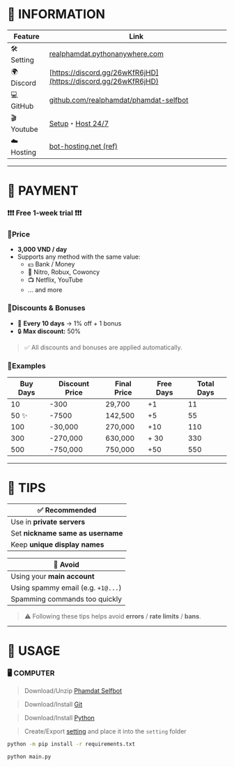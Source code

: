 # 📄 INFORMATION

| Feature        | Link                                                                 |
|----------------|----------------------------------------------------------------------|
| 🛠️ Setting  | [realphamdat.pythonanywhere.com](https://realphamdat.pythonanywhere.com) |
| 🌍 Discord      | [https://discord.gg/26wKfR6jHD](https://discord.gg/26wKfR6jHD)    
| 💻 GitHub  | [github.com/realphamdat/phamdat-selfbot](https://github.com/realphamdat/phamdat-selfbot) |                     |
| 🎬 Youtube    | [Setup](https://youtu.be/63zlmixNa14)・[Host 24/7](https://youtu.be/sLnghrF9ksw) |
| ☁️ Hosting      | [bot-hosting.net (ref)](https://bot-hosting.net/?aff=1191703681637290086) |

---

# 🏦 PAYMENT

### ❗❗❗ Free 1-week trial ❗❗❗

### 🔹Price
- **3,000 VND / day**
- Supports any method with the same value:
  - 💵 Bank / Money
  - 🎁 Nitro, Robux, Cowoncy
  - 📺 Netflix, YouTube
  - ... and more

### 🔹Discounts & Bonuses
- 🧮 **Every 10 days** → 1% off + 1 bonus 
- 🔒 **Max discount:** 50%
> ✅ All discounts and bonuses are applied automatically.

### 🔹Examples
| Buy Days | Discount Price | Final Price | Free Days | Total Days |
|----------|-----| -------------------|-----------|-------------|
| 10       | -300 | 29,700            | +1        | 11          |
| 50 ✨      | -7500 | 142,500           | +5        | 55          |
| 100      | -30,000| 270,000           | +10       | 110         |
| 300      | -270,000| 630,000           | + 30      | 330         |
| 500      | -750,000  | 750,000           | +50      | 550      |

---

# 🌈 TIPS

| ✅ Recommended                               |
|------------------------------------|
| Use in **private servers**         |
| Set **nickname same as username** |
| Keep **unique display names**      |

| 🚫 Avoid                             |
|--------------------------------------|
| Using your **main account**          |
| Using spammy email (e.g. `+1@...`)   |
| Spamming commands too quickly        |

> ⚠️ Following these tips helps avoid **errors** / **rate limits** / **bans**.

---

# 📱 USAGE

### 🖥️ COMPUTER
> Download/Unzip [Phamdat Selfbot](https://github.com/realphamdat/phamdat-selfbot)

> Download/Install [Git](https://git-scm.com/downloads)

> Download/Install [Python](https://www.python.org/downloads)

> Create/Export [setting](https://realphamdat.pythonanywhere.com) and place it into the `setting` folder

```bash
python -m pip install -r requirements.txt
```
```bash
python main.py
```
